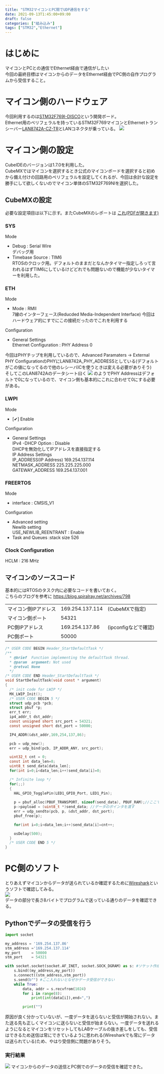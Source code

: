 ```yaml
---
title: "STM32マイコンとPC間でUDP通信をする"
date: 2021-09-13T1:45:00+09:00
draft: false
categories: ["組み込み"]
tags: ["STM32","Ethernet"]
---
```


# はじめに
マイコンとPCとの通信でEthernet経由で通信がしたい  
今回の最終目標はマイコンからのデータをEthernet経由でPC側の自作プログラムから受信すること。


# マイコン側のハードウェア
今回利用するのは[STM32F769I-DISCO](https://www.st.com/en/evaluation-tools/32f769idiscovery.html)という開発ボード。  
Ethernet用のペリフェラルを持っているSTM32F769マイコンとEthernetトランシーバー[LAN8742A-CZ-TR](https://www.microchip.com/en-us/product/LAN8742A)とLANコネクタが乗っている。
![](../F7disco.jpg)

# マイコン側の設定
CubeIDEのバージョンは1.7.0を利用した。  
CubeMXではマイコンを選択するとき公式のマイコンボードを選択すると初めから備え付けの回路用のペリフェラルを設定してくれるが、今回は余計な設定を勝手にして欲しくないのでマイコン単体のSTM32F769NIを選択した。

## CubeMXの設定
必要な設定項目は以下に示す。またCubeMXのレポートは
<a href="../ethernet_test2.pdf">これ(PDFが開きます)</a>

### SYS
Mode
* Debug : Serial Wire  
デバッグ用
* Timebase Source : TIM6  
RTOSのクロック用。デフォルトのままだとなんかタイマー指定しろって言われるはずTIM6にしているけどどれでも問題ないので機能が少ないタイマーを利用した。
### ETH
Mode
* Mode : RMII  
7線のインターフェース(Reducded Media-Independent Interface)
今回はハードウェア的にすでにこの接続だったのでこれを利用する

Configuration
* General Settings  
Ethernet Configuration : PHY Address 0  

今回はPHYチップを利用しているので、Advanced Paramaters -> External PHY ConfigurationのPHYにLAN8742A_PHY_ADDRESSとしている(デフォルトがこの値になってるので他のレシーバICを使うときは変える必要がありそう)  
そしてこのLAN8742Aのデータシート曰く
![](../LAN8742A_datasheet_3_7_1.JPG)
のようでPHY Addressはデフォルトで0になっているので、マイコン側も基本的にこれに合わせて0にする必要がある。

### LWPI
Mode
* [✔] Enable

Configuration
* General Settings  
IPv4 -DHCP Option : Disable  
DHCPを無効化してIPアドレスを直接指定する  
IP Address Settings  
    IP_ADDRESS(IP Address) 169.254.137.114  
    NETMASK_ADDRESS 225.225.225.000  
    GATEWAY_ADDRESS 169.254.137.001  
### FREERTOS
Mode
* interface : CMSIS_V1

Configuration  
* Advanced setting  
Newlib setting  
    USE_NEWLIB_REENTRANT : Enable  
* Task and Queues :stack size 526  

### Clock Configuration
HCLM : 216 MHz

## マイコンのソースコード
基本的にはRTOSのタスク内に必要なコードを書いておく。  
こちらのブログを参考に https://blog.spiralray.net/archives/798  

||||
|----|----|----|
|マイコン側IPアドレス |169.254.137.114|(CubeMXで指定)|
|マイコン側ポート |54321||
|PC側IPアドレス| 169.254.137.86|(ipconfigなどで確認)|
|PC側ポート |50000||


```C
/* USER CODE BEGIN Header_StartDefaultTask */
/**
  * @brief  Function implementing the defaultTask thread.
  * @param  argument: Not used
  * @retval None
  */
/* USER CODE END Header_StartDefaultTask */
void StartDefaultTask(void const * argument)
{
  /* init code for LWIP */
  MX_LWIP_Init();
  /* USER CODE BEGIN 5 */
  struct udp_pcb *pcb;
  struct pbuf *p;
  err_t err;
  ip4_addr_t dst_addr;
  const unsigned short src_port = 54321;
  const unsigned short dst_port = 50000;

  IP4_ADDR(&dst_addr,169,254,137,86);

  pcb = udp_new();
  err = udp_bind(pcb, IP_ADDR_ANY, src_port);

  uint32_t cnt = 0;
  const int data_len=8;
  uint8_t send_data[data_len];
  for(int i=0;i<data_len;i++)send_data[i]=0;

  /* Infinite loop */
  for(;;)
  {
    HAL_GPIO_TogglePin(LED1_GPIO_Port, LED1_Pin);
    
    p = pbuf_alloc(PBUF_TRANSPORT, sizeof(send_data), PBUF_RAM);//ここでデータサイズ指定
    p->payload = (uint8_t *)send_data; //データのポインタを渡す
    err = udp_sendto(pcb, p, &dst_addr, dst_port);
    pbuf_free(p);

    for(int i=0;i<data_len;i++)send_data[i]=cnt++;

    osDelay(500);
  }
  /* USER CODE END 5 */
}
```

# PC側のソフト
とりあえずマイコンからデータが送られているか確認するために[Wireshark](https://forest.watch.impress.co.jp/library/software/wireshark/)というソフトで確認してみる。  
![](../Wireshark.JPG)  
データの部分で長さ8バイトでプログラムで送っている通りのデータを確認できる。

## Pythonでデータの受信を行う

```Python
import socket

my_address = '169.254.137.86'
stm_address ='169.254.137.114'
my_port     = 50000
stm_port    = 54321

with socket.socket(socket.AF_INET, socket.SOCK_DGRAM) as s: #ソケット作成 IPv4(AF_INET) UDP(SOCK_DGRAM)
    s.bind((my_address,my_port))
    s.connect((stm_address,stm_port))
    s.send(b"") #ここ入れないとなぜかデータ受信ができない
    while True:
        data, addr = s.recvfrom(1024)
        for i in range(8): 
            print(int(data[i]),end=",")

        print("")

```
原因が良く分かっていないが、一度データを送らないと受信が開始されない。また送る先も正しくマイコンに送らないと受信が始まらない。一度データを送れるようになるとマイコンをリセットしてもLABケーブルの抜き差しをしても、受信はできるため送信は常にできているように思われる(Wiresharkでも常にデータは送られている)ため、やはり受信側に問題がありそう。

### 実行結果
![](../python_socket_test.JPG)
マイコンからのデータの送信とPC側でのデータの受信を確認できた。